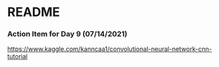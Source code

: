 # README

### Action Item for Day 9 (07/14/2021)
https://www.kaggle.com/kanncaa1/convolutional-neural-network-cnn-tutorial
